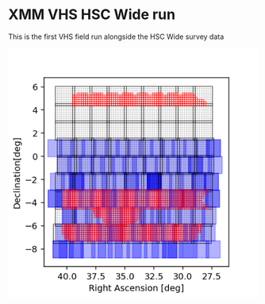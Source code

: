 # XMM VHS HSC Wide run

This is the first VHS field run alongside the HSC Wide survey data

![XMM Field ](./figs/xmm_HSC-all_tracts.png)
